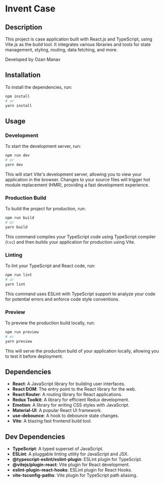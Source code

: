 # Invent Case

## Description

This project is case application built with React.js and TypeScript, using Vite.js as the build tool. It integrates various libraries and tools for state management, styling, routing, data fetching, and more.

Developed by Ozan Manav

## Installation

To install the dependencies, run:

```bash
npm install
# or
yarn install
```

## Usage

### Development

To start the development server, run:

```bash
npm run dev
# or
yarn dev
```

This will start Vite's development server, allowing you to view your application in the browser. Changes to your source files will trigger hot module replacement (HMR), providing a fast development experience.

### Production Build

To build the project for production, run:

```bash
npm run build
# or
yarn build
```

This command compiles your TypeScript code using TypeScript compiler (`tsc`) and then builds your application for production using Vite.

### Linting

To lint your TypeScript and React code, run:

```bash
npm run lint
# or
yarn lint
```

This command uses ESLint with TypeScript support to analyze your code for potential errors and enforce code style conventions.

### Preview

To preview the production build locally, run:

```bash
npm run preview
# or
yarn preview
```

This will serve the production build of your application locally, allowing you to test it before deployment.

## Dependencies

- **React**: A JavaScript library for building user interfaces.
- **React DOM**: The entry point to the React library for the web.
- **React Router**: A routing library for React applications.
- **Redux Toolkit**: A library for efficient Redux development.
- **Emotion**: A library for writing CSS styles with JavaScript.
- **Material-UI**: A popular React UI framework.
- **use-debounce**: A hook to debounce state changes.
- **Vite**: A blazing fast frontend build tool.

## Dev Dependencies

- **TypeScript**: A typed superset of JavaScript.
- **ESLint**: A pluggable linting utility for JavaScript and JSX.
- **@typescript-eslint/eslint-plugin**: ESLint plugin for TypeScript.
- **@vitejs/plugin-react**: Vite plugin for React development.
- **eslint-plugin-react-hooks**: ESLint plugin for React Hooks.
- **vite-tsconfig-paths**: Vite plugin for TypeScript path aliasing.
